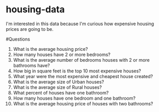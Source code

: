 # housing-data

I'm interested in this data because I'm curious how expensive housing prices are going to be.

#Questions
1. What is the average housing price?
2. How many houses have 2 or more bedrooms?
3. What is the average number of bedrooms houses with 2 or more bathrooms have?
4. How big in square feet is the top 10 most expensive houses?
5. What year were the most expensive and cheapest house created?
6. What is the average size of Urban houses?
7. What is the average size of Rural houses?
8. What percent of houses have one bathroom?
9. How many houses have one bedroom and one bathroom?
10. What is the average housing price of houses with two bathrooms?
